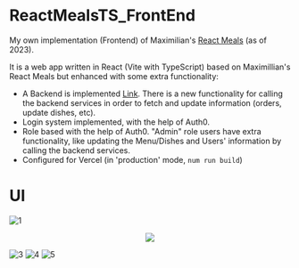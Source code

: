 # ReactMealsTS_FrontEnd
My own implementation (Frontend) of Maximilian's [React Meals](https://www.udemy.com/course/react-the-complete-guide-incl-redux/) (as of 2023).

It is a web app written in React (Vite with TypeScript) based on Maximillian's React Meals but enhanced with some extra functionality:

- A Backend is implemented [Link](https://github.com/kar-dim/ReactMealsTS_BackEnd). There is a new functionality for calling the backend services in order to fetch and update information (orders, update dishes, etc).
- Login system implemented, with the help of Auth0. 
- Role based with the help of Auth0. "Admin" role users have extra functionality, like updating the Menu/Dishes and Users' information by calling the backend services.
- Configured for Vercel (in 'production' mode, ```num run build```) 

# UI
![1](https://github.com/user-attachments/assets/d319d7ba-7b57-42b4-9a76-652dd0e5984b)

<p align="center">
  <img src="https://github.com/user-attachments/assets/b4b02663-dc55-4a06-938e-8949710e89a3">
</p>

![3](https://github.com/user-attachments/assets/1ca81f81-0c45-41ad-a0c1-d627abc48957)
![4](https://github.com/user-attachments/assets/05499ee2-b374-425b-a8a9-d34bbec0aed6)
![5](https://github.com/user-attachments/assets/75d9a995-5792-4f10-a63f-035b1b82d099)
